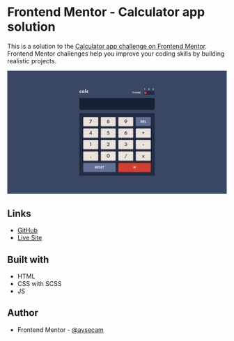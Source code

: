 # Frontend Mentor - Calculator app solution

This is a solution to the [Calculator app challenge on Frontend Mentor](https://www.frontendmentor.io/challenges/calculator-app-9lteq5N29). Frontend Mentor challenges help you improve your coding skills by building realistic projects. 

![](./screenshot.png)

## Links

- [GitHub](https://github.com/avsecam/FM-Calculator)
- [Live Site](https://avsecam.github.io/FM-Calculator/)

## Built with

- HTML
- CSS with SCSS
- JS

## Author

- Frontend Mentor - [@avsecam](https://www.frontendmentor.io/profile/avsecam)

